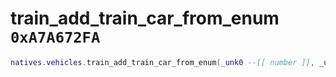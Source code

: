 # train_add_train_car_from_enum `0xA7A672FA`

```lua
natives.vehicles.train_add_train_car_from_enum(_unk0 --[[ number ]], _unk1 --[[ number ]])
```